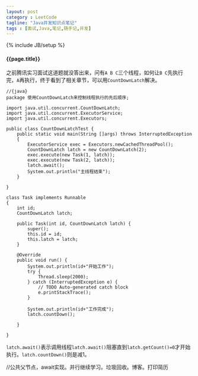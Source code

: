 ```yaml
---
layout: post
category : LeetCode
tagline: "Java并发知识点笔记"
tags : [面试,Java,笔记,随手记,并发]
---
```

{% include JB/setup %}

<h4>{{page.title}}</h4>

之前腾讯实习面试这道题就没答出来，问有`A B C`三个线程，如何让`B C`先执行完，`A`再执行，终于看到了相关章节，可以用`CountDownLatch`解决。

	//{java}
	package 使用CountDownLatch来控制线程执行的先后顺序;

	import java.util.concurrent.CountDownLatch;
	import java.util.concurrent.ExecutorService;
	import java.util.concurrent.Executors;
	
	public class CountDownLatchTest {
		public static void main(String []args) throws InterruptedException
		{
			ExecutorService exec = Executors.newCachedThreadPool();
			CountDownLatch latch = new CountDownLatch(2);
			exec.execute(new Task(1, latch));
			exec.execute(new Task(2, latch));
			latch.await();
			System.out.println("主线程结束");
		}
	
	}
	
	class Task implements Runnable
	{
		int id;
		CountDownLatch latch;
		
		public Task(int id, CountDownLatch latch) {
			super();
			this.id = id;
			this.latch = latch;
		}
	
		@Override
		public void run() {
			System.out.println(id+"开始工作");
			try {
				Thread.sleep(2000);
			} catch (InterruptedException e) {
				// TODO Auto-generated catch block
				e.printStackTrace();
			}
			
			System.out.println(id+"工作完成");
			latch.countDown();
			
		}
		
	}


`latch.await()`表示调用线程`latch.await()`阻塞直到`latch.getCount()=0`才开始执行。`latch.countDown()`则是减1。

//公共父节点，await实现。并行继续学习。垃圾回收。博客。打印简历